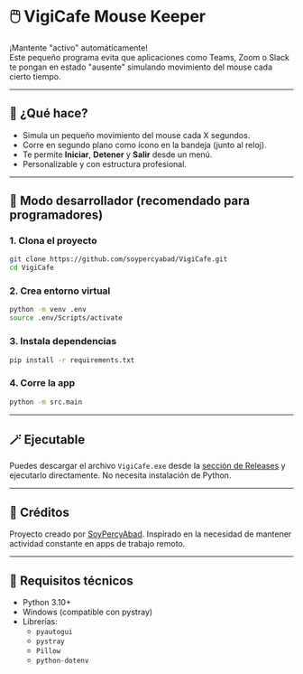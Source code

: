 # 🖱️ VigiCafe Mouse Keeper

¡Mantente "activo" automáticamente!  
Este pequeño programa evita que aplicaciones como Teams, Zoom o Slack te pongan en estado "ausente" simulando movimiento del mouse cada cierto tiempo.

---

## 🚀 ¿Qué hace?

- Simula un pequeño movimiento del mouse cada X segundos.
- Corre en segundo plano como ícono en la bandeja (junto al reloj).
- Te permite **Iniciar**, **Detener** y **Salir** desde un menú.
- Personalizable y con estructura profesional.

---

## 🧪 Modo desarrollador (recomendado para programadores)

### 1. Clona el proyecto

```bash
git clone https://github.com/soypercyabad/VigiCafe.git
cd VigiCafe
```

### 2. Crea entorno virtual

```bash
python -m venv .env
source .env/Scripts/activate
```

### 3. Instala dependencias

```bash
pip install -r requirements.txt
```

### 4. Corre la app

```bash
python -m src.main
```

---

## 🪄 Ejecutable 
Puedes descargar el archivo `VigiCafe.exe` desde la [sección de Releases](https://github.com/soypercyabad/VigiCafe/releases) y ejecutarlo directamente. No necesita instalación de Python.

---

## 🧠 Créditos
Proyecto creado por [SoyPercyAbad](https://github.com/soypercyabad).
Inspirado en la necesidad de mantener actividad constante en apps de trabajo remoto.

---

## 🐍 Requisitos técnicos
- Python 3.10+
- Windows (compatible con pystray)
- Librerías:
  - `pyautogui`
  - `pystray`
  - `Pillow`
  - `python-dotenv`